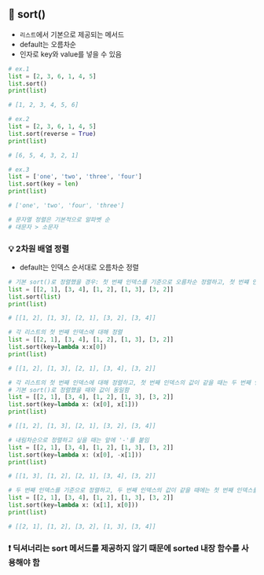 ## 📌 sort()
+ ```리스트```에서 기본으로 제공되는 메서드
+ default는 오름차순
+ 인자로 key와 value를 넣을 수 있음

```python
# ex.1
list = [2, 3, 6, 1, 4, 5]
list.sort()
print(list)

# [1, 2, 3, 4, 5, 6]
```
```python
# ex.2
list = [2, 3, 6, 1, 4, 5]
list.sort(reverse = True)
print(list)

# [6, 5, 4, 3, 2, 1]
```

```python
# ex.3
list = ['one', 'two', 'three', 'four']
list.sort(key = len)
print(list)

# ['one', 'two', 'four', 'three']

# 문자열 정렬은 기본적으로 알파벳 순
# 대문자 > 소문자
```

### 💡 2차원 배열 정렬
+ default는 인덱스 순서대로 오름차순 정렬

```python
# 기본 sort()로 정렬했을 경우: 첫 번쨰 인덱스를 기준으로 오름차순 정렬하고, 첫 번쨰 인덱스의 값이 같을 경우 두 번째 인덱스를 기준으로 오름차순
list = [[2, 1], [3, 4], [1, 2], [1, 3], [3, 2]]
list.sort(list)
print(list)

# [[1, 2], [1, 3], [2, 1], [3, 2], [3, 4]]
```

```python
# 각 리스트의 첫 번째 인덱스에 대해 정렬
list = [[2, 1], [3, 4], [1, 2], [1, 3], [3, 2]]
list.sort(key=lambda x:x[0])
print(list)

# [[1, 2], [1, 3], [2, 1], [3, 4], [3, 2]]
```
```python
# 각 리스트의 첫 번째 인덱스에 대해 정렬하고, 첫 번째 인덱스의 값이 같을 때는 두 번째 인덱스를 기준으로 정렬
# 기본 sort()로 정렬했을 때와 값이 동일함
list = [[2, 1], [3, 4], [1, 2], [1, 3], [3, 2]]
list.sort(key=lambda x: (x[0], x[1]))
print(list)

# [[1, 2], [1, 3], [2, 1], [3, 2], [3, 4]]
```

```python
# 내림차순으로 정렬하고 싶을 때는 앞에 '-'를 붙임
list = [[2, 1], [3, 4], [1, 2], [1, 3], [3, 2]]
list.sort(key=lambda x: (x[0], -x[1]))
print(list)

# [[1, 3], [1, 2], [2, 1], [3, 4], [3, 2]]
```

```python
# 두 번째 인덱스를 기준으로 정렬하고, 두 번째 인덱스의 값이 같을 때에는 첫 번째 인덱스를 기준으로 정렬
list = [[2, 1], [3, 4], [1, 2], [1, 3], [3, 2]]
list.sort(key=lambda x: (x[1], x[0]))
print(list)

# [[2, 1], [1, 2], [3, 2], [1, 3], [3, 4]]
```

### ❗ 딕셔너리는 sort 메서드를 제공하지 않기 때문에 sorted 내장 함수를 사용해야 함
